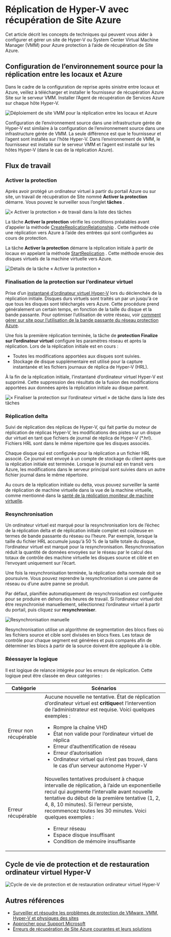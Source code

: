 <properties
    pageTitle="Réplication de Hyper-V avec récupération de Site Azure | Microsoft Azure"
    description="Cet article permet de comprendre les concepts techniques qui vous aideront à installer, configurer et gérer la récupération de Site Azure."
    services="site-recovery"
    documentationCenter=""
    authors="Rajani-Janaki-Ram"
    manager="mkjain"
    editor=""/>

<tags
    ms.service="site-recovery"
    ms.devlang="na"
    ms.topic="article"
    ms.tgt_pltfrm="na"
    ms.workload="storage-backup-recovery"
    ms.date="09/12/2016"
    ms.author="rajanaki"/>  


# <a name="hyper-v-replication-with-azure-site-recovery"></a>Réplication de Hyper-V avec récupération de Site Azure

Cet article décrit les concepts de techniques qui peuvent vous aider à configurer et gérer un site de Hyper-V ou System Center Virtual Machine Manager (VMM) pour Azure protection à l’aide de récupération de Site Azure.

## <a name="setting-up-the-source-environment-for-replication-between-on-premises-and-azure"></a>Configuration de l’environnement source pour la réplication entre les locaux et Azure

Dans le cadre de la configuration de reprise après sinistre entre locaux et Azure, veillez à télécharger et installer le fournisseur de récupération Azure Site sur le serveur VMM. Installer l’Agent de récupération de Services Azure sur chaque hôte Hyper-V.

![Déploiement de site VMM pour la réplication entre les locaux et Azure](media/site-recovery-understanding-site-to-azure-protection/image00.png)

Configuration de l’environnement source dans une infrastructure gérée de Hyper-V est similaire à la configuration de l’environnement source dans une infrastructure gérée de VMM. La seule différence est que le fournisseur et l’agent sont installés sur l’hôte Hyper-V. Dans l’environnement de VMM, le fournisseur est installé sur le serveur VMM et l’agent est installé sur les hôtes Hyper-V (dans le cas de la réplication Azure).

## <a name="workflows"></a>Flux de travail

### <a name="enable-protection"></a>Activer la protection
Après avoir protégé un ordinateur virtuel à partir du portail Azure ou sur site, un travail de récupération de Site nommé **Activer la protection** démarre. Vous pouvez le surveiller sous l’onglet **tâches** .

![« Activer la protection » de travail dans la liste des tâches](media/site-recovery-understanding-site-to-azure-protection/image001.PNG)

La tâche **Activer la protection** vérifie les conditions préalables avant d’appeler la méthode [CreateReplicationRelationship](https://msdn.microsoft.com/library/hh850036.aspx) . Cette méthode crée une réplication vers Azure à l’aide des entrées qui sont configurées au cours de protection.

La tâche **Activer la protection** démarre la réplication initiale à partir de locaux en appelant la méthode [StartReplication](https://msdn.microsoft.com/library/hh850303.aspx) . Cette méthode envoie des disques virtuels de la machine virtuelle vers Azure.

![Détails de la tâche « Activer la protection »](media/site-recovery-understanding-site-to-azure-protection/IMAGE002.PNG)

### <a name="finalize-protection-on-the-virtual-machine"></a>Finalisation de la protection sur l’ordinateur virtuel
Prise d’un [instantané d’ordinateur virtuel Hyper-V](https://technet.microsoft.com/library/dd560637.aspx) lors du déclenchée de la réplication initiale. Disques durs virtuels sont traités un par un jusqu'à ce que tous les disques sont téléchargés vers Azure. Cette procédure prend généralement un certain temps, en fonction de la taille du disque et la bande passante. Pour optimiser l’utilisation de votre réseau, voir [comment gérer sur site pour l’utilisation de la bande passante du réseau protection Azure](https://support.microsoft.com/kb/3056159).

Une fois la première réplication terminée, la tâche de **protection Finalize sur l’ordinateur virtuel** configure les paramètres réseau et après la réplication. Lors de la réplication initiale est en cours :

- Toutes les modifications apportées aux disques sont suivies. 
- Stockage de disque supplémentaire est utilisé pour la capture instantanée et les fichiers journaux de réplica de Hyper-V (HRL).

À la fin de la réplication initiale, l’instantané d’ordinateur virtuel Hyper-V est supprimé. Cette suppression des résultats de la fusion des modifications apportées aux données après la réplication initiale au disque parent.

![« Finaliser la protection sur l’ordinateur virtuel » de tâche dans la liste des tâches](media/site-recovery-understanding-site-to-azure-protection/image03.png)

### <a name="delta-replication"></a>Réplication delta
Suivi de réplication des réplicas de Hyper-V, qui fait partie du moteur de réplication de réplicas Hyper-V, les modifications des pistes sur un disque dur virtuel en tant que fichiers de journal de réplica de Hyper-V (*.hrl). Fichiers HRL sont dans le même répertoire que les disques associés.

Chaque disque qui est configurée pour la réplication a un fichier HRL associé. Ce journal est envoyé à un compte de stockage du client après que la réplication initiale est terminée. Lorsque le journal est en transit vers Azure, les modifications dans le serveur principal sont suivies dans un autre fichier journal dans le même répertoire.

Au cours de la réplication initiale ou delta, vous pouvez surveiller la santé de réplication de machine virtuelle dans la vue de la machine virtuelle, comme mentionné dans la [santé de la réplication moniteur de machine virtuelle](./site-recovery-monitoring-and-troubleshooting.md#monitor-replication-health-for-virtual-machine).  

### <a name="resynchronization"></a>Resynchronisation
Un ordinateur virtuel est marqué pour la resynchronisation lors de l’échec de la réplication delta et de réplication initiale complet est coûteuse en termes de bande passante du réseau ou l’heure. Par exemple, lorsque la taille du fichier HRL accumule jusqu'à 50 % de la taille totale du disque, l’ordinateur virtuel est marqué pour la resynchronisation. Resynchronisation réduit la quantité de données envoyées sur le réseau par le calcul des totaux de contrôle des machine virtuelle les disques source et cible et en l’envoyant uniquement sur l’écart.

Une fois la resynchronisation terminée, la réplication delta normale doit se poursuivre. Vous pouvez reprendre la resynchronisation si une panne de réseau ou d’une autre panne se produit.

Par défaut, planifiée automatiquement de resynchronisation est configurée pour se produire en dehors des heures de travail. Si l’ordinateur virtuel doit être resynchronisé manuellement, sélectionnez l’ordinateur virtuel à partir du portail, puis cliquez sur **resynchroniser**.

![Resynchronisation manuelle](media/site-recovery-understanding-site-to-azure-protection/image04.png)

Resynchronisation utilise un algorithme de segmentation des blocs fixes où les fichiers source et cible sont divisées en blocs fixes. Les totaux de contrôle pour chaque segment est générées et puis comparés afin de déterminer les blocs à partir de la source doivent être appliquée à la cible.

### <a name="retry-logic"></a>Réessayer la logique
Il est logique de relance intégrée pour les erreurs de réplication. Cette logique peut être classée en deux catégories :

| Catégorie                  | Scénarios                                    |
|---------------------------|----------------------------------------------|
| Erreur non récupérable     | Aucune nouvelle ne tentative. État de réplication d’ordinateur virtuel est **critique**et l’intervention de l’administrateur est requise. Voici quelques exemples : <ul><li>Rompre la chaîne VHD</li><li>État non valide pour l’ordinateur virtuel de réplica</li><li>Erreur d’authentification de réseau</li><li>Erreur d’autorisation</li><li>Ordinateur virtuel qui n’est pas trouvé, dans le cas d’un serveur autonome Hyper-V</li></ul>|
| Erreur récupérable         | Nouvelles tentatives produisent à chaque intervalle de réplication, à l’aide un exponentielle recul qui augmente l’intervalle avant nouvelle tentative du début de la première tentative (1, 2, 4, 8, 10 minutes). Si l’erreur persiste, recommencez toutes les 30 minutes. Voici quelques exemples : <ul><li>Erreur réseau</li><li>Espace disque insuffisant</li><li>Condition de mémoire insuffisante</li></ul>|

## <a name="hyper-v-virtual-machine-protection-and-recovery-life-cycle"></a>Cycle de vie de protection et de restauration ordinateur virtuel Hyper-V

![Cycle de vie de protection et de restauration ordinateur virtuel Hyper-V](media/site-recovery-understanding-site-to-azure-protection/image05.png)

## <a name="other-references"></a>Autres références

- [Surveiller et résoudre les problèmes de protection de VMware, VMM, Hyper-V et physiques des sites](./site-recovery-monitoring-and-troubleshooting.md)
- [Approcher pour Support Microsoft](./site-recovery-monitoring-and-troubleshooting.md#reaching-out-for-microsoft-support)
- [Erreurs de récupération de Site Azure courantes et leurs solutions](./site-recovery-monitoring-and-troubleshooting.md#common-asr-errors-and-their-resolutions)
